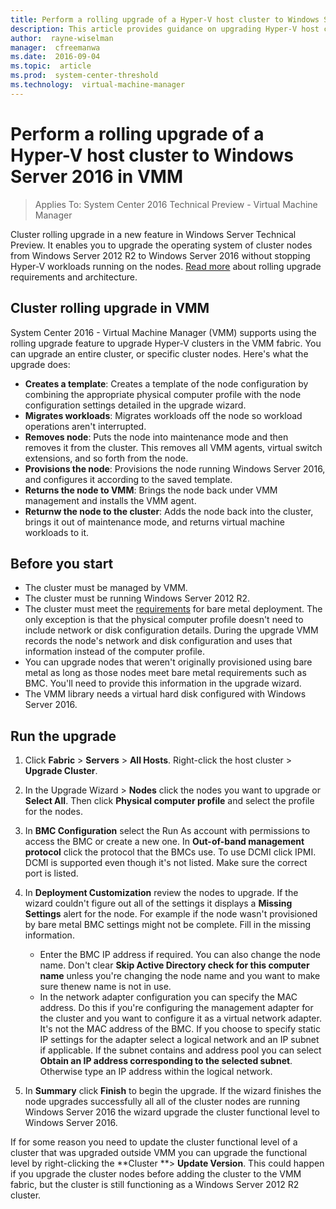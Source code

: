 ```yaml
---
title: Perform a rolling upgrade of a Hyper-V host cluster to Windows Server Technical Preview
description: This article provides guidance on upgrading Hyper-V host clusters
author:  rayne-wiselman
manager:  cfreemanwa
ms.date:  2016-09-04
ms.topic:  article
ms.prod:  system-center-threshold
ms.technology:  virtual-machine-manager
---
```


# Perform a rolling upgrade of a Hyper-V host cluster to Windows Server 2016 in VMM

>Applies To: System Center 2016 Technical Preview - Virtual Machine Manager

Cluster rolling upgrade in a new feature in Windows Server Technical Preview. It enables you to upgrade the operating system of cluster nodes from Windows Server 2012 R2 to Windows Server 2016 without stopping Hyper-V workloads running on the nodes. [Read more](https://technet.microsoft.com/library/dn850430.aspx) about rolling upgrade requirements and architecture.

## Cluster rolling upgrade in VMM

System Center 2016 - Virtual Machine Manager (VMM) supports using the rolling upgrade feature to upgrade Hyper-V clusters in the VMM fabric. You can upgrade an entire cluster, or specific cluster nodes. Here's what the upgrade does:

- **Creates a template**: Creates a template of the node configuration by combining the appropriate physical computer profile with the node configuration settings detailed in the upgrade wizard.
- **Migrates workloads**: Migrates workloads off the node so workload operations aren't interrupted.
- **Removes node**: Puts the node into maintenance mode and then removes it from the cluster. This removes all VMM agents, virtual switch extensions, and so forth from the node.
- **Provisions the node**: Provisions the node running Windows Server 2016, and configures it according to the saved template.
- **Returns the node to VMM**: Brings the node back under VMM management and installs the VMM agent.
- **Returnw the node to the cluster**: Adds the node back into the cluster, brings it out of maintenance mode, and returns virtual machine workloads to it.

## Before you start

- The cluster must be managed by VMM.
- The cluster must be running Windows Server 2012 R2.
- The cluster must meet the [requirements](manage-compute-bare-metal-hyper-v.md#before-you-start) for bare metal deployment. The only exception is that the physical computer profile doesn't need to include network or disk configuration details. During the upgrade VMM records the node's network and disk configuration and uses that information instead of the computer profile.
- You can upgrade nodes that weren't originally provisioned using bare metal as long as those nodes meet bare metal requirements such as BMC. You'll need to provide this information in the upgrade wizard.
- The VMM library needs a virtual hard disk configured with Windows Server 2016.


## Run the upgrade

1. Click **Fabric** > **Servers** > **All Hosts**. Right-click the host cluster > **Upgrade Cluster**.
2. In the Upgrade Wizard > **Nodes** click the nodes you want to upgrade or **Select All**. Then click **Physical computer profile** and select the profile for the nodes.
3. In **BMC Configuration** select the Run As account with permissions to access the BMC or create a new one. In **Out-of-band management protocol** click the protocol that the BMCs use. To use DCMI click IPMI. DCMI is supported even though it's not listed. Make sure the correct port is listed.
4. In **Deployment Customization** review the nodes to upgrade. If the wizard couldn't figure out all of the settings it displays a **Missing Settings** alert for the node. For example if the node wasn't provisioned by bare metal BMC settings might not be complete. Fill in the missing information.

	- Enter the BMC IP address if required. You can also change the node name. Don't clear **Skip Active Directory check for this computer name** unless you're changing the node name and you want to make sure thenew name is not in use.
	- In the network adapter configuration you can specify the MAC address. Do this if you're configuring the management adapter for the cluster and you want to configure it as a virtual network adapter. It's not the MAC address of the BMC. If you choose to specify static IP settings for the adapter select a logical network and an IP subnet if applicable. If the subnet contains and address pool you can select **Obtain an IP address corresponding to the selected subnet**. Otherwise type an IP address within the logical network.

5. In **Summary** click **Finish** to begin the upgrade. If the wizard finishes the node upgrades successfully all all of the cluster nodes are running Windows Server 2016 the wizard upgrade the cluster functional level to Windows Server 2016.


If for some reason you need to update the cluster functional level of a cluster that was upgraded outside VMM you can upgrade the functional level by right-clicking the **Cluster **> **Update Version**. This could happen if you upgrade the cluster nodes before adding the cluster to the VMM fabric, but the cluster is still functioning as a Windows Server 2012 R2 cluster.
